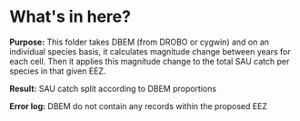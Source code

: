 # What's in here?

**Purpose:** This folder takes DBEM (from DROBO or cygwin) and on an individual species basis, it calculates magnitude change between years for each cell. Then it applies this magnitude change to the total SAU catch per species in that given EEZ. 

**Result:** SAU catch split according to DBEM proportions  

**Error log:** DBEM do not contain any records within the proposed EEZ
